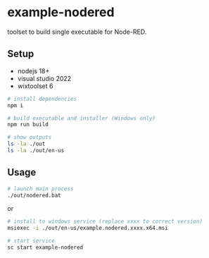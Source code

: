 # example-nodered

toolset to build single executable for Node-RED.

## Setup

- nodejs 18+
- visual studio 2022
- wixtoolset 6

```sh
# install dependencies
npm i

# build executable and installer (Windows only)
npm run build

# show outputs
ls -la ./out
ls -la ./out/en-us
```

## Usage

```sh
# launch main process
./out/nodered.bat
```

or

```sh
# install to windows service (replace xxxx to correct version)
msiexec -i ./out/en-us/example.nodered.xxxx.x64.msi

# start service
sc start example-nodered
```
